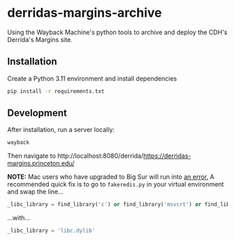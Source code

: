 # derridas-margins-archive

Using the Wayback Machine's python tools to archive and deploy
the CDH's Derrida's Margins site.

## Installation

Create a Python 3.11 environment and install dependencies

```sh
pip install -r requirements.txt
```

## Development

After installation, run a server locally:

```sh
wayback
```

Then navigate to http://localhost:8080/derrida/https://derridas-margins.princeton.edu/


**NOTE:** Mac users who have upgraded to Big Sur will run into [an error.](https://github.com/webrecorder/pywb/issues/616) A recommended quick fix is to go to `fakeredis.py` in your virtual environment and swap the line...

```python
_libc_library = find_library('c') or find_library('msvcrt') or find_library('System')
```

...with...

```python
_libc_library = 'libc.dylib'
```
